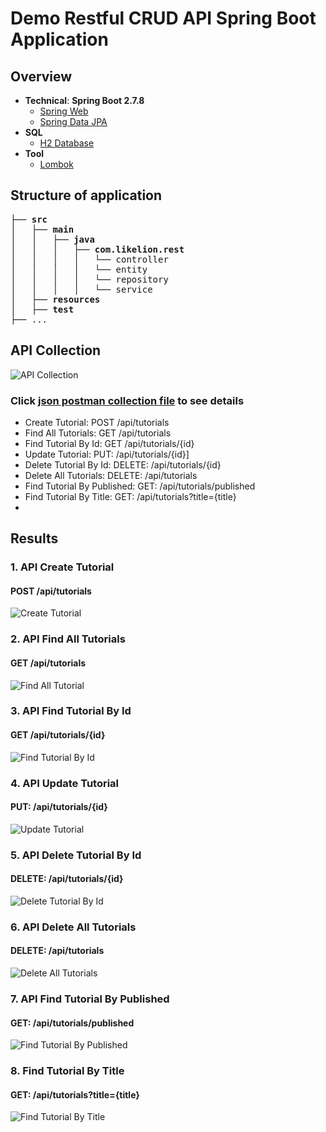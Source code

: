 # Demo Restful CRUD API Spring Boot Application
## Overview
- **Technical**: **Spring Boot 2.7.8**
  - [Spring Web](https://docs.spring.io/spring-boot/docs/2.7.8/reference/htmlsingle/#web)
  - [Spring Data JPA](https://docs.spring.io/spring-boot/docs/2.7.8/reference/htmlsingle/#data.sql.jpa-and-spring-data)
- **SQL**
  - [H2 Database](https://www.h2database.com/html/main.html)
- **Tool**
  - [Lombok](https://projectlombok.org/)
## Structure of application
<pre>
├── <b>src</b>
│   ├── <b>main</b>
│   │   ├── <b>java</b>
│   │   │   ├── <b>com.likelion.rest</b>
│   │   │   │   └── controller
│   │   │   │   └── entity
│   │   │   │   └── repository
│   │   │   │   └── service
│   ├── <b>resources</b>
│   ├── <b>test</b>
├── ...
</pre>
## API Collection
![API Collection](result/all-api-tutorial.png)
### Click [json postman collection file](result/tutorial_demo.postman_collection.json) to see details
- Create Tutorial: POST /api/tutorials
- Find All Tutorials: GET /api/tutorials
- Find Tutorial By Id: GET /api/tutorials/{id}
- Update Tutorial: PUT: /api/tutorials/{id}]
- Delete Tutorial By Id: DELETE: /api/tutorials/{id}
- Delete All Tutorials: DELETE: /api/tutorials
- Find Tutorial By Published: GET: /api/tutorials/published
- Find Tutorial By Title: GET: /api/tutorials?title={title}
- 
## Results
### 1. API Create Tutorial
#### POST /api/tutorials
![Create Tutorial](result/create-tutorial.png)

### 2. API Find All Tutorials
#### GET /api/tutorials
![Find All Tutorial](result/find-all-tutorials.png)

### 3. API Find Tutorial By Id
#### GET /api/tutorials/{id}
![Find Tutorial By Id](result/find-tutorial-by-id.png)

### 4. API Update Tutorial
#### PUT: /api/tutorials/{id}
![Update Tutorial](result/create-tutorial.png)

### 5. API Delete Tutorial By Id
#### DELETE: /api/tutorials/{id}
![Delete Tutorial By Id](result/delete-tutorial-by-id.png)

### 6. API Delete All Tutorials
#### DELETE: /api/tutorials
![Delete All Tutorials](result/delete-all-tutorials.png)

### 7. API Find Tutorial By Published
#### GET: /api/tutorials/published
![Find Tutorial By Published](result/find-tutorial-by-published.png)

### 8. Find Tutorial By Title
#### GET: /api/tutorials?title={title}
![Find Tutorial By Title](result/find-tutorial-by-title.png)
